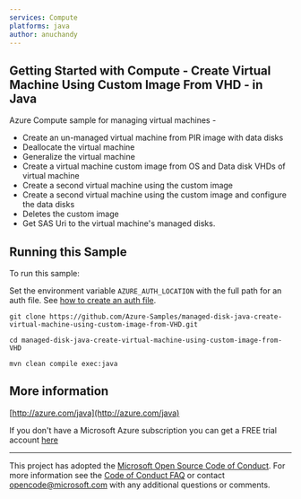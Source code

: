 ```yaml
---
services: Compute
platforms: java
author: anuchandy
---
```


## Getting Started with Compute - Create Virtual Machine Using Custom Image From VHD - in Java ##


  Azure Compute sample for managing virtual machines -
   - Create an un-managed virtual machine from PIR image with data disks
   - Deallocate the virtual machine
   - Generalize the virtual machine
   - Create a virtual machine custom image from OS and Data disk VHDs of virtual machine
   - Create a second virtual machine using the custom image
   - Create a second virtual machine using the custom image and configure the data disks
   - Deletes the custom image
   - Get SAS Uri to the virtual machine's managed disks.
 

## Running this Sample ##

To run this sample:

Set the environment variable `AZURE_AUTH_LOCATION` with the full path for an auth file. See [how to create an auth file](https://github.com/Azure/azure-sdk-for-java/blob/master/AUTH.md).

    git clone https://github.com/Azure-Samples/managed-disk-java-create-virtual-machine-using-custom-image-from-VHD.git

    cd managed-disk-java-create-virtual-machine-using-custom-image-from-VHD

    mvn clean compile exec:java

## More information ##

[http://azure.com/java](http://azure.com/java)

If you don't have a Microsoft Azure subscription you can get a FREE trial account [here](http://go.microsoft.com/fwlink/?LinkId=330212)

---

This project has adopted the [Microsoft Open Source Code of Conduct](https://opensource.microsoft.com/codeofconduct/). For more information see the [Code of Conduct FAQ](https://opensource.microsoft.com/codeofconduct/faq/) or contact [opencode@microsoft.com](mailto:opencode@microsoft.com) with any additional questions or comments.